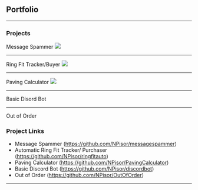 ## Portfolio

---

### Projects

Message Spammer
<img src="images/dummy_thumbnail.jpg?raw=true"/>

---
Ring Fit Tracker/Buyer
<img src="images/dummy_thumbnail.jpg?raw=true"/>

---
Paving Calculator
<img src="images/dummy_thumbnail.jpg?raw=true"/>

---
Basic Disord Bot

---
Out of Order

### Project Links

- Message Spammer (https://github.com/NPisor/messagespammer)
- Automatic Ring Fit Tracker/ Purchaser (https://github.com/NPisor/ringfitauto)
- Paving Calculator (https://github.com/NPisor/PavingCalculator)
- Basic Discord Bot (https://github.com/NPisor/discordbot)
- Out of Order (https://github.com/NPisor/OutOfOrder)

---




